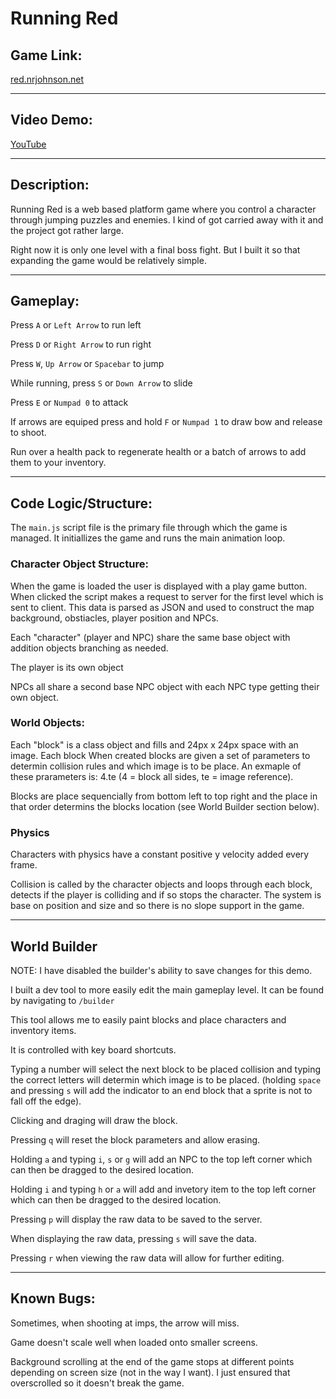# Running Red

## Game Link: 
[red.nrjohnson.net](https://red.nrjohnson.net)

---

## Video Demo: 
[YouTube]()

---

## Description:
Running Red is a web based platform game where you control a character through jumping puzzles and enemies. I kind of got carried away with it and the project got rather large.

Right now it is only one level with a final boss fight. But I built it so that expanding the game would be relatively simple.

---

## Gameplay:
Press `A` or `Left Arrow` to run left

Press `D` or `Right Arrow` to run right

Press `W`, `Up Arrow` or `Spacebar` to jump

While running, press `S` or `Down Arrow` to slide

Press `E` or `Numpad 0` to attack

If arrows are equiped press and hold `F` or `Numpad 1` to draw bow and release to shoot.

Run over a health pack to regenerate health or a batch of arrows to add them to your inventory.

---

## Code Logic/Structure:

The `main.js` script file is the primary file through which the game is managed. It initiallizes the game and runs the main animation loop.

### Character Object Structure:
When the game is loaded the user is displayed with a play game button. When clicked the script makes a request to server for the first level which is sent to client. This data is parsed as JSON and used to construct the map background, obstiacles, player position and NPCs.

Each "character" (player and NPC) share the same base object with addition objects branching as needed.

The player is its own object

NPCs all share a second base NPC object with each NPC type getting their own object.

### World Objects:
Each "block" is a class object and fills and 24px x 24px space with an image. Each block When created blocks are given a set of parameters to determin collision rules and which image is to be place. An exmaple of these prarameters is: 4.te (4 = block all sides, te = image reference).

Blocks are place sequencially from bottom left to top right and the place in that order determins the blocks location (see World Builder section below).

### Physics
Characters with physics have a constant positive y velocity added every frame.

Collision is called by the character objects and loops through each block, detects if the player is colliding and if so stops the character. The system is base on position and size and so there is no slope support in the game.

---

## World Builder
NOTE: I have disabled the builder's ability to save changes for this demo.

I built a dev tool to more easily edit the main gameplay level. It can be found by navigating to `/builder`

This tool allows me to easily paint blocks and place characters and inventory items.

It is controlled with key board shortcuts.

Typing a number will select the next block to be placed collision and typing the correct letters will determin which image is to be placed. (holding `space` and pressing `s` will add the indicator to an end block that a sprite is not to fall off the edge).

Clicking and draging will draw the block.

Pressing `q` will reset the block parameters and allow erasing.

Holding `a` and typing `i`, `s` or `g` will add an NPC to the top left corner which can then be dragged to the desired location.

Holding `i` and typing `h` or `a` will add and invetory item to the top left corner which can then be dragged to the desired location.

Pressing `p` will display the raw data to be saved to the server.

When displaying the raw data, pressing `s` will save the data.

Pressing `r` when viewing the raw data will allow for further editing.

---
## Known Bugs:
Sometimes, when shooting at imps, the arrow will miss.

Game doesn't scale well when loaded onto smaller screens.

Background scrolling at the end of the game stops at different points depending on screen size (not in the way I want). I just ensured that overscrolled so it doesn't break the game.